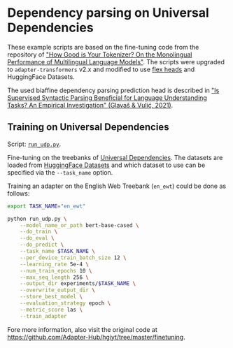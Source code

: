 # Dependency parsing on Universal Dependencies

These example scripts are based on the fine-tuning code from the repository of ["How Good is Your Tokenizer? On the Monolingual Performance of Multilingual Language Models"](https://github.com/Adapter-Hub/hgiyt).
The scripts were upgraded to `adapter-transformers` v2.x and modified to use [flex heads](https://docs.adapterhub.ml/prediction_heads.html#models-with-flexible-heads) and HuggingFace Datasets.

The used biaffine dependency parsing prediction head is described in ["Is Supervised Syntactic Parsing Beneficial for Language Understanding Tasks? An Empirical Investigation" (Glavaš & Vulić, 2021)](https://arxiv.org/pdf/2008.06788.pdf).

## Training on Universal Dependencies

Script: [`run_udp.py`](https://github.com/Adapter-Hub/adapter-transformers/blob/master/examples/dependency-parsing/run_udp.py).

Fine-tuning on the treebanks of [Universal Dependencies](https://universaldependencies.org/).
The datasets are loaded from [HuggingFace Datasets](https://huggingface.co/datasets/universal_dependencies) and which dataset to use can be specified via the `--task_name` option.

Training an adapter on the English Web Treebank (`en_ewt`) could be done as follows:

```bash
export TASK_NAME="en_ewt"

python run_udp.py \
    --model_name_or_path bert-base-cased \
    --do_train \
    --do_eval \
    --do_predict \
    --task_name $TASK_NAME \
    --per_device_train_batch_size 12 \
    --learning_rate 5e-4 \
    --num_train_epochs 10 \
    --max_seq_length 256 \
    --output_dir experiments/$TASK_NAME \
    --overwrite_output_dir \
    --store_best_model \
    --evaluation_strategy epoch \
    --metric_score las \
    --train_adapter
```

Fore more information, also visit the original code at https://github.com/Adapter-Hub/hgiyt/tree/master/finetuning.
